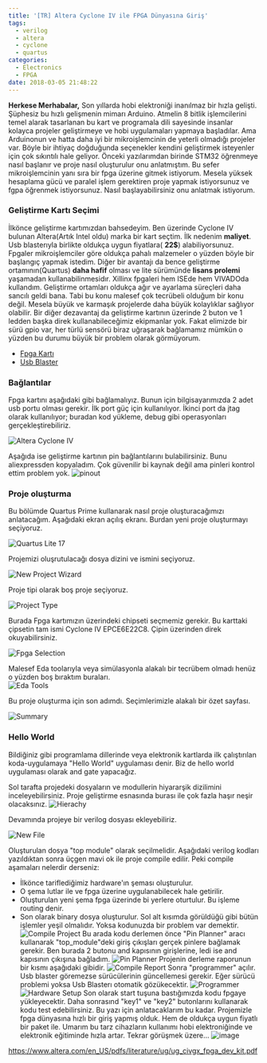 ```yaml
---
title: '[TR] Altera Cyclone IV ile FPGA Dünyasına Giriş'
tags:
  - verilog
  - altera
  - cyclone
  - quartus
categories:
  - Electronics
  - FPGA
date: 2018-03-05 21:48:22
---
```


**Herkese Merhabalar,**
Son yıllarda hobi elektroniği inanılmaz bir hızla gelişti. Şüphesiz bu hızlı gelişmenin mimarı Arduino. Atmelin 8 bitlik işlemcilerini temel alarak tasarlanan bu kart ve programala dili sayesinde insanlar kolayca projeler geliştirmeye ve hobi uygulamaları yapmaya başladılar. Ama Arduinonun ve hatta daha iyi bir mikroişlemcinin de yeterli olmadığı projeler var. Böyle bir ihtiyaç doğduğunda seçenekler kendini geliştirmek isteyenler için çok sıkıntılı hale geliyor. Önceki yazılarımdan birinde STM32 öğrenmeye nasıl başlanır ve proje nasıl oluşturulur onu anlatmıştım. Bu sefer mikroişlemcinin yanı sıra bir fpga üzerine gitmek istiyorum. Mesela yüksek hesaplama gücü ve paralel işlem gerektiren proje yapmak istiyorsunuz ve fgpa öğrenmek istiyorsunuz. Nasıl başlayabilirsiniz onu anlatmak istiyorum.

### Geliştirme Kartı Seçimi
İlkönce geliştirme kartımızdan bahsedeyim. Ben üzerinde Cyclone IV bulunan Altera(Artık Intel oldu) marka bir kart seçtim. İlk nedenim **maliyet**. Usb blasterıyla birlikte oldukça uygun fiyatlara( **22$**) alabiliyorsunuz. Fpgaler mikroişlemciler göre oldukça pahalı malzemeler o yüzden böyle bir başlangıç yapmak istedim. Diğer bir avantajı da bence geliştirme ortamının(Quartus) **daha hafif** olması ve lite sürümünde **lisans prolemi** yaşamadan kullanabilinmesidır. Xillinx fpgaleri hem ISEde hem VIVADOda kullandım.  Geliştirme ortamları oldukça ağır ve ayarlama süreçleri daha sancılı geldi bana. Tabi bu konu malesef çok tecrübeli olduğum bir konu değil. Mesela büyük ve karmaşık projelerde daha büyük kolaylıklar sağlıyor olabilir. Bir diğer dezavantaj da geliştirme kartının üzerinde 2 buton ve 1 ledden başka direk kullanabileceğimiz ekipmanlar yok. Fakat elimizde bir sürü gpio var, her türlü sensörü biraz uğraşarak bağlamamız mümkün o yüzden bu durumu büyük bir problem olarak görmüyorum.
* [Fpga Kartı](https://www.aliexpress.com/item/Free-shipping-EP4CE6-altera-fpga-board-fpga-development-board-fpga-altera-board-fpga-development-board-cyclone/32709028421.html?spm=a2g0s.9042311.0.0.VBIflb)
* [Usb Blaster](https://www.aliexpress.com/item/altera-Mini-Usb-Blaster-Cable-For-CPLD-FPGA-NIOS-JTAG-Altera-Programmer/2038559613.html?spm=a2g0s.9042311.0.0.NiCA6G)

### Bağlantılar
Fpga kartını aşağıdaki gibi bağlamalıyız. Bunun için bilgisayarımızda 2 adet usb portu olması gerekir. İlk port güç için kullanılıyor. İkinci port da jtag olarak kullanılıyor; buradan kod yükleme, debug gibi operasyonları gerçekleştirebiliriz.

![Altera Cyclone IV](/images/1517774609687.png)

Aşağıda ise geliştirme kartının pin bağlantılarını bulabilirsiniz. Bunu aliexpressden kopyaladım. Çok güvenilir bi kaynak değil ama pinleri kontrol ettim problem yok.
![pinout](/images/1517769802607.png)


### Proje oluşturma
Bu bölümde Quartus Prime kullanarak nasıl proje oluşturacağımızı anlatacağım. Aşağıdaki ekran açılış ekranı. Burdan yeni proje oluşturmayı seçiyoruz.

![Quartus Lite 17](/images/1517768578946.png)

Projemizi oluşrutulacağı dosya dizini ve ismini seçiyoruz.

![New Project Wizard](/images/1517768612762.png)

Proje tipi olarak boş proje seçiyoruz.

![Project Type](/images/1517768673693.png)

Burada Fpga kartımızın üzerindeki chipseti seçmemiz gerekir. Bu karttaki çipsetin tam ismi Cyclone IV EPCE6E22C8. Çipin üzerinden direk okuyabilirsiniz.

![Fpga Selection](/images/1517768688154.png)

Malesef Eda toolarıyla veya simülasyonla alakalı bir tecrübem olmadı henüz o yüzden boş bıraktım buraları.  
![Eda Tools](/images/1517768694911.png)

Bu proje oluşturma için son adımdı. Seçimlerimizle alakalı bir özet sayfası.

![Summary](/images/1517768702985.png)

### Hello World
Bildiğiniz gibi programlama dillerinde veya elektronik kartlarda ilk çalıştırılan koda-uygulamaya "Hello World" uygulaması denir. Biz de hello world uygulaması olarak and gate yapacağız.

Sol tarafta projedeki dosyaların ve modullerin hiyararşik dizilimini inceleyebilirsiniz. Proje geliştirme esnasında burası ile çok fazla haşır neşir olacaksınız. 
![Hierachy](/images/1517768710777.png)

Devamında projeye bir verilog dosyası ekleyebiliriz.

![New File](/images/1517768748975.png)

Oluşturulan dosya "top module" olarak seçilmelidir. Aşağıdaki verilog kodları yazıldıktan sonra üçgen mavi ok ile proje compile edilir. Peki compile aşamaları nelerdir derseniz: 
- İlkönce tariflediğimiz hardware'ın şeması oluşturulur. 
- O şema lutlar ile ve fpga üzerine uygulanabilecek hale getirilir.
- Oluşturulan yeni şema fpga üzerinde bi yerlere oturtulur. Bu işleme routing denir.
- Son olarak binary dosya oluşturulur. Sol alt kısımda görüldüğü gibi bütün işlemler yeşil olmalıdır. Yoksa kodunuzda bir problem var demektir.
![Compile Project](/images/1517770190974.png)
Bu arada kodu derlemen önce "Pin Planner" aracı kullanarak "top_module"deki giriş çıkışları gerçek pinlere bağlamak gerekir. Ben burada 2 butonu and kapısının girişlerine, ledi ise and kapısının çıkışına bağladım.
![Pin Planner](/images/1517770137749.png)
Projenin derleme raporunun bir kısmı aşağıdaki gibidir.
![Compile Report](/images/1517770103777.png)
Sonra "programmer" açılır. Usb blaster göremezse sürücülerinin güncellemesi gerekir. Eğer sürücü problemi yoksa Usb Blasterı otomatik gözükecektir.
![Programmer](/images/1517770315712.png)
![Hardware Setup](/images/1517770348265.png)
Son olarak start tuşuna bastığımızda kodu fpgaye yükleyecektir. Daha sonrasınd "key1" ve "key2" butonlarını kullanarak kodu test edebilirsiniz. Bu yazı için anlatacaklarım bu kadar. Projemizle fpga dünyasına hızlı bir giriş yapmış olduk. Hem de oldukça uygun fiyatlı bir paket ile. Umarım bu tarz cihazların kullanımı hobi elektroniğinde ve elektronik eğitiminde hızla artar. Tekrar görüşmek üzere...
![image](/images/1517774536266.png) 

https://www.altera.com/en_US/pdfs/literature/ug/ug_civgx_fpga_dev_kit.pdf



